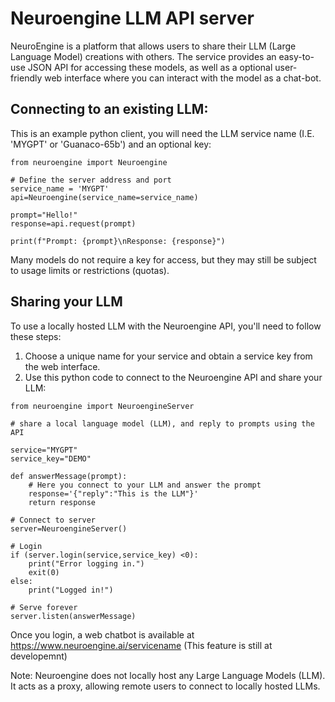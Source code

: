 # Neuroengine LLM API server

NeuroEngine is a platform that allows users to share their LLM (Large Language Model) creations with others. The service provides an easy-to-use JSON API for accessing these models, as well as a optional user-friendly web interface where you can interact with the model as a chat-bot.

## Connecting to an existing LLM:

This is an example python client, you will need the LLM service name (I.E. 'MYGPT' or 'Guanaco-65b') and an optional key:

```
from neuroengine import Neuroengine

# Define the server address and port
service_name = 'MYGPT'
api=Neuroengine(service_name=service_name)

prompt="Hello!"
response=api.request(prompt)

print(f"Prompt: {prompt}\nResponse: {response}")
```

Many models do not require a key for access, but they may still be subject to usage limits or restrictions (quotas).

## Sharing your LLM

To use a locally hosted LLM with the Neuroengine API, you'll need to follow these steps:

1. Choose a unique name for your service and obtain a service key from the web interface.
2. Use this python code to connect to the Neuroengine API and share your LLM:

```
from neuroengine import NeuroengineServer

# share a local language model (LLM), and reply to prompts using the API

service="MYGPT"
service_key="DEMO"

def answerMessage(prompt):
    # Here you connect to your LLM and answer the prompt
    response='{"reply":"This is the LLM"}'
    return response

# Connect to server
server=NeuroengineServer()

# Login
if (server.login(service,service_key) <0):
    print("Error logging in.")
    exit(0)
else:
    print("Logged in!")

# Serve forever
server.listen(answerMessage)
```

Once you login, a web chatbot is available at https://www.neuroengine.ai/servicename (This feature is still at developemnt)

Note: Neuroengine does not locally host any Large Language Models (LLM). It acts as a proxy, allowing remote users to connect to locally hosted LLMs.



